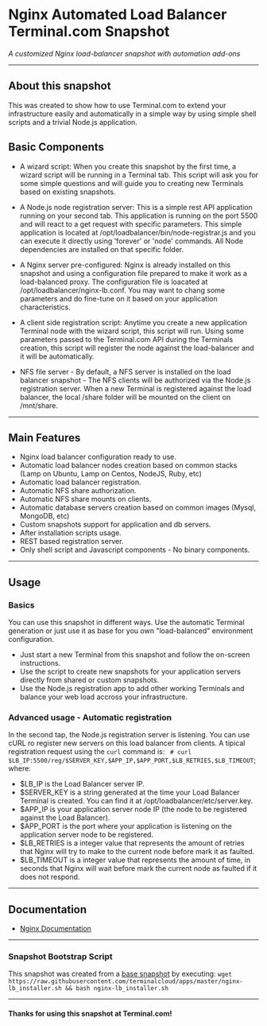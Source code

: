 # **Nginx Automated Load Balancer** Terminal.com Snapshot

*A customized Nginx load-balancer snapshot with automation add-ons*

---

## About this snapshot

This was created to show how to use Terminal.com to extend your infrastructure easily and automatically in a simple way by using simple shell scripts and a trivial Node.js application.


## Basic Components

- A wizard script: When you create this snapshot by the first time, a wizard script will be running in a Terminal tab. This script will ask you for some simple questions and will guide you to creating new Terminals based on existing snapshots.

- A Node.js node registration server: This is a simple rest API application running on your second tab. This application is running on the port 5500 and will react to a get request with specific parameters. This simple application is located at /opt/loadbalancer/bin/node-registrar.js and you can execute it directly using 'forever' or 'node' commands. All Node dependencies are installed on that specific folder.

- A Nginx server pre-configured: Nginx is already installed on this snapshot and using a configuration file prepared to make it work as a load-balanced proxy. The configuration file is loacated at /opt/loadbalancer/nginx-lb.conf. You may want to chang some parameters and do fine-tune on it based on your application characteristics.

- A client side registration script: Anytime you create a new application Terminal node with the wizard script, this script will run. Using some parameters passed to the Terminal.com API during the Terminals creation, this script will register the node against the load-balancer and it will be automatically.

- NFS file server - By default, a NFS server is installed on the load balancer snapshot - The NFS clients will be authorized via the Node.js registration server. When a new Terminal is registered against the load balancer, the local /share folder will be mounted on the client on /mnt/share.


---

## Main Features

- Nginx load balancer configuration ready to use.
- Automatic load balancer nodes creation based on common stacks (Lamp on Ubuntu, Lamp on Centos, NodeJS, Ruby, etc)
- Automatic load balancer registration.
- Automatic NFS share authorization.
- Automatic NFS share mounts on clients.
- Automatic database servers creation based on common images (Mysql, MongoDB, etc)
- Custom snapshots support for application and db servers.
- After installation scripts usage.
- REST based registration server.
- Only shell script and Javascript components - No binary components.

---

## Usage

### Basics

You can use this snapshot in different ways. Use the automatic Terminal generation or just use it as base for you own "load-balanced" environment configuration.

- Just start a new Terminal from this snapshot and follow the on-screen instructions.
- Use the script to create new snapshots for your application servers directly from shared or custom snapshots.
- Use the Node.js registration app to add other working Terminals and balance your web load accross your infrastructure.


### Advanced usage - Automatic registration
In the second tap, the Node.js registration server is listening. You can use cURL ro register new servers on this load balancer from clients.
A tipical registration request using the `curl` command is: ` # curl $LB_IP:5500/reg/$SERVER_KEY,$APP_IP,$APP_PORT,$LB_RETRIES,$LB_TIMEOUT`; where:

- $LB_IP is the Load Balancer server IP.
- $SERVER_KEY is a string generated at the time your Load Balancer Terminal is created. You can find it at /opt/loadbalancer/etc/server.key.
- $APP_IP is your application server node IP (the node to be registered against the Load Balancer).
- $APP_PORT is the port where your application is listening on the application server node to be registered.
- $LB_RETRIES is a integer value that represents the amount of retries that Nginx will try to make to the current node before mark it as faulted.
- $LB_TIMEOUT is a integer value that represents the amount of time, in seconds that Nginx will wait before mark the current node as faulted if it does not respond.

---

## Documentation

- [Nginx Documentation](http://nginx.org/en/docs/)

---

### Snapshot Bootstrap Script

This snapshot was created from a [base snapshot](https://www.terminal.com/tiny/FzpHiTXG1K) by executing:
`wget https://raw.githubusercontent.com/terminalcloud/apps/master/nginx-lb_installer.sh && bash nginx-lb_installer.sh`

---

#### Thanks for using this snapshot at Terminal.com!

